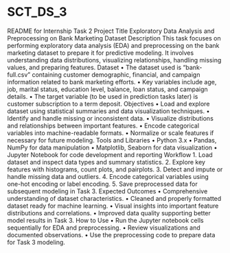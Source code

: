 # SCT_DS_3
README for Internship Task 2
Project Title
Exploratory Data Analysis and Preprocessing on Bank Marketing Dataset
Description
This task focuses on performing exploratory data analysis (EDA) and preprocessing on the bank marketing dataset to prepare it for predictive modeling. It involves understanding data distributions, visualizing relationships, handling missing values, and preparing features.
Dataset
	•	The dataset used is “bank-full.csv” containing customer demographic, financial, and campaign information related to bank marketing efforts.
	•	Key variables include age, job, marital status, education level, balance, loan status, and campaign details.
	•	The target variable (to be used in prediction tasks later) is customer subscription to a term deposit.
Objectives
	•	Load and explore dataset using statistical summaries and data visualization techniques.
	•	Identify and handle missing or inconsistent data.
	•	Visualize distributions and relationships between important features.
	•	Encode categorical variables into machine-readable formats.
	•	Normalize or scale features if necessary for future modeling.
Tools and Libraries
	•	Python 3.x
	•	Pandas, NumPy for data manipulation
	•	Matplotlib, Seaborn for data visualization
	•	Jupyter Notebook for code development and reporting
Workflow
	1.	Load dataset and inspect data types and summary statistics.
	2.	Explore key features with histograms, count plots, and pairplots.
	3.	Detect and impute or handle missing data and outliers.
	4.	Encode categorical variables using one-hot encoding or label encoding.
	5.	Save preprocessed data for subsequent modeling in Task 3.
Expected Outcomes
	•	Comprehensive understanding of dataset characteristics.
	•	Cleaned and properly formatted dataset ready for machine learning.
	•	Visual insights into important feature distributions and correlations.
	•	Improved data quality supporting better model results in Task 3.
How to Use
	•	Run the Jupyter notebook cells sequentially for EDA and preprocessing.
	•	Review visualizations and documented observations.
	•	Use the preprocessing code to prepare data for Task 3 modeling.

